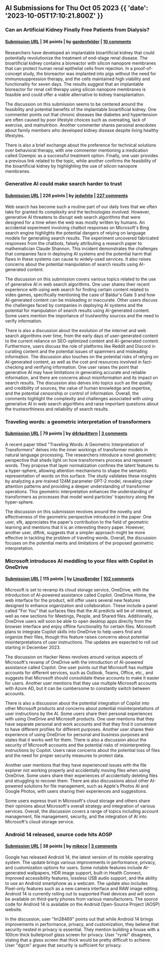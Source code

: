 ## AI Submissions for Thu Oct 05 2023 {{ 'date': '2023-10-05T17:10:21.800Z' }}

### Can an Artificial Kidney Finally Free Patients from Dialysis?

#### [Submission URL](https://www.nature.com/articles/s41467-023-39888-2) | 36 points | by [gardenfelder](https://news.ycombinator.com/user?id=gardenfelder) | [10 comments](https://news.ycombinator.com/item?id=37782941)

Researchers have developed an implantable bioartificial kidney that could potentially revolutionize the treatment of end-stage renal disease. The bioartificial kidney contains a bioreactor with silicon nanopore membranes that can protect human renal epithelial cells from rejection. In a proof-of-concept study, the bioreactor was implanted into pigs without the need for immunosuppression therapy, and the cells maintained high viability and functionality for seven days. The results suggest that an implantable bioreactor for renal cell therapy using silicon nanopore membranes is feasible and could offer a viable alternative to kidney transplantation.

The discussion on this submission seems to be centered around the feasibility and potential benefits of the implantable bioartificial kidney. One commenter points out that chronic diseases like diabetes and hypertension are often caused by poor lifestyle choices such as overeating, lack of exercise, and malnutrition. Another commenter shares personal anecdotes about family members who developed kidney disease despite living healthy lifestyles. 

There is also a brief exchange about the preference for technical solutions over behavioral therapy, with one commenter mentioning a medication called Ozempic as a successful treatment option. Finally, one user provides a previous link related to the topic, while another confirms the feasibility of the bioartificial kidney by highlighting the use of silicon nanopore membranes.

### Generative AI could make search harder to trust

#### [Submission URL](https://www.wired.com/story/fast-forward-chatbot-hallucinations-are-poisoning-web-search/) | 226 points | by [jedwhite](https://news.ycombinator.com/user?id=jedwhite) | [227 comments](https://news.ycombinator.com/item?id=37781231)

Web search has become such a routine part of our daily lives that we often take for granted its complexity and the technologies involved. However, generative AI threatens to disrupt web search algorithms that were designed for a time when the web was mostly written by humans. An accidental experiment involving chatbot responses on Microsoft's Bing search engine highlights the potential dangers of relying on language models for generating search results. The experiment uncovered fabricated responses from the chatbots, falsely attributing a research paper to mathematician Claude Shannon. This incident demonstrates the challenges that companies face in deploying AI systems and the potential harm that flaws in these systems can cause to widely-used services. It also raises concerns about the potential manipulation of search results using AI-generated content.

The discussion on this submission covers various topics related to the use of generative AI in web search algorithms.  One user shares their recent experience with using web search for finding certain content related to video games, specifically mentioning the case of Baldur's Gate 3 and how AI-generated content can be misleading or inaccurate. Other users discuss the challenges faced by companies in deploying AI systems and the potential for manipulation of search results using AI-generated content. Some users mention the importance of trustworthy sources and the need to verify information.

There is also a discussion about the evolution of the internet and web search algorithms over time, from the early days of user-generated content to the current reliance on SEO-optimized content and AI-generated content. Furthermore, users discuss the role of platforms like Reddit and Discord in curating content and the potential issues of spammers and misleading information. The discussion also touches on the potential risks of relying on AI-generated content, as well as the cost and resources involved in fact-checking and verifying information. One user raises the point that generative AI may have limitations in generating accurate and reliable information, and there are concerns about misinformation and its impact on search results. The discussion also delves into topics such as the quality and credibility of sources, the value of human knowledge and expertise, and the potential censorship or control of information. Overall, the comments highlight the complexity and challenges associated with using generative AI in web search algorithms and raise important questions about the trustworthiness and reliability of search results.

### Traveling words: a geometric interpretation of transformers

#### [Submission URL](https://arxiv.org/abs/2309.07315) | 79 points | by [d4rkp4ttern](https://news.ycombinator.com/user?id=d4rkp4ttern) | [3 comments](https://news.ycombinator.com/item?id=37778490)

A recent paper titled "Traveling Words: A Geometric Interpretation of Transformers" delves into the inner workings of transformer models in natural language processing. The researchers introduce a novel geometric perspective that sheds light on how transformers process and represent words. They propose that layer normalization confines the latent features to a hyper-sphere, allowing attention mechanisms to shape the semantic representation of words on this surface. The study validates these insights by analyzing a pre-trained 124M parameter GPT-2 model, revealing clear attention patterns and providing a deeper understanding of transformer operations. This geometric interpretation enhances the understanding of transformers as processes that model word particles' trajectory along the hyper-sphere.

The discussion on this submission revolves around the novelty and effectiveness of the geometric perspective introduced in the paper. One user, sfk, appreciates the paper's contribution to the field of geometric learning and mentions that it is an interesting theory paper. However, another user, dlftnk, suggests that a simpler approach might be more effective in tackling the problem of traveling words. Overall, the discussion focuses on the potential merits and limitations of the proposed geometric interpretation.

### Microsoft introduces AI meddling to your files with Copilot in OneDrive

#### [Submission URL](https://www.theregister.com/2023/10/04/onedrive_to_acquire_copilot_skills/) | 115 points | by [LinuxBender](https://news.ycombinator.com/user?id=LinuxBender) | [102 comments](https://news.ycombinator.com/item?id=37779457)

Microsoft is set to revamp its cloud storage service, OneDrive, with the introduction of AI-powered assistance called Copilot. OneDrive Home, the web interface for the product, will offer users several new features designed to enhance organization and collaboration. These include a panel called "For You" that surfaces files that the AI predicts will be of interest, as well as new sections for Meetings, People, and Shared files. Additionally, OneDrive users will soon be able to open desktop apps directly from the browser interface and enjoy offline functionality for certain files. Microsoft plans to integrate Copilot skills into OneDrive to help users find and organize their files, though this feature raises concerns about potential misinterpretations of user instructions. The updates are expected to roll out starting in December 2023.

The discussion on Hacker News revolves around various aspects of Microsoft's revamp of OneDrive with the introduction of AI-powered assistance called Copilot.  One user points out that Microsoft has multiple accounts for different services, such as Outlook, Teams, Office, etc., and suggests that Microsoft should consolidate these accounts to make it easier for users. Another user mentions that they use multiple Microsoft accounts with Azure AD, but it can be cumbersome to constantly switch between accounts.

There is also a discussion about the potential integration of Copilot into other Microsoft products and concerns about potential misinterpretations of user instructions by the AI. Some users share their personal experiences with using OneDrive and Microsoft products. One user mentions that they have separate personal and work accounts and that they find it convenient to have different profiles for different purposes. Another user shares their experience of using OneDrive for personal and business purposes and states that it works well for them. There is also a discussion about the security of Microsoft accounts and the potential risks of misinterpreting instructions by Copilot. Users raise concerns about the potential loss of files and the need for proper security measures to protect data.

Another user mentions that they have experienced issues with the file explorer not working properly and accidentally moving files when using OneDrive. Some users share their experiences of accidentally deleting files and struggling to recover them. There are also discussions about other AI-powered solutions for file management, such as Apple's Photos AI and Google Photos, with users sharing their experiences and suggestions.

Some users express trust in Microsoft's cloud storage and others share their opinions about Microsoft's overall strategy and integration of various services. Overall, the discussion covers a range of topics including account management, file management, security, and the integration of AI into Microsoft's cloud storage service.

### Android 14 released, source code hits AOSP

#### [Submission URL](https://www.cnx-software.com/2023/10/06/android-14-released-source-code-aosp/) | 38 points | by [mikece](https://news.ycombinator.com/user?id=mikece) | [3 comments](https://news.ycombinator.com/item?id=37781392)

Google has released Android 14, the latest version of its mobile operating system. The update brings various improvements in performance, privacy, and customization options for users. Some notable features include AI-generated wallpapers, HDR image support, built-in Health Connect, improved accessibility features, lossless USB audio support, and the ability to use an Android smartphone as a webcam. The update also includes Pixel-only features such as a new camera interface and RAW image editing. Android 14 is currently rolling out to supported Pixel devices and will soon be available on third-party phones from various manufacturers. The source code for Android 14 is available on the Android Open-Source Project (AOSP) website.

In the discussion, user "lm28469" points out that while Android 14 brings improvements in performance, privacy, and customization, they believe that security nested in privacy is essential. They mention building a house with a 100cm thick bulletproof glass screen for privacy. User "rynkl" disagrees, stating that a glass screen that thick would be pretty difficult to achieve. User "dgcm" argues that security is sufficient for privacy.
